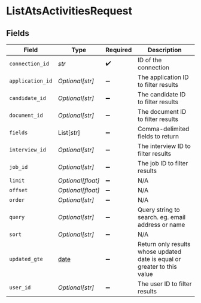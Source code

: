 # ListAtsActivitiesRequest


## Fields

| Field                                                                    | Type                                                                     | Required                                                                 | Description                                                              |
| ------------------------------------------------------------------------ | ------------------------------------------------------------------------ | ------------------------------------------------------------------------ | ------------------------------------------------------------------------ |
| `connection_id`                                                          | *str*                                                                    | :heavy_check_mark:                                                       | ID of the connection                                                     |
| `application_id`                                                         | *Optional[str]*                                                          | :heavy_minus_sign:                                                       | The application ID to filter results                                     |
| `candidate_id`                                                           | *Optional[str]*                                                          | :heavy_minus_sign:                                                       | The candidate ID to filter results                                       |
| `document_id`                                                            | *Optional[str]*                                                          | :heavy_minus_sign:                                                       | The document ID to filter results                                        |
| `fields`                                                                 | List[*str*]                                                              | :heavy_minus_sign:                                                       | Comma-delimited fields to return                                         |
| `interview_id`                                                           | *Optional[str]*                                                          | :heavy_minus_sign:                                                       | The interview ID to filter results                                       |
| `job_id`                                                                 | *Optional[str]*                                                          | :heavy_minus_sign:                                                       | The job ID to filter results                                             |
| `limit`                                                                  | *Optional[float]*                                                        | :heavy_minus_sign:                                                       | N/A                                                                      |
| `offset`                                                                 | *Optional[float]*                                                        | :heavy_minus_sign:                                                       | N/A                                                                      |
| `order`                                                                  | *Optional[str]*                                                          | :heavy_minus_sign:                                                       | N/A                                                                      |
| `query`                                                                  | *Optional[str]*                                                          | :heavy_minus_sign:                                                       | Query string to search. eg. email address or name                        |
| `sort`                                                                   | *Optional[str]*                                                          | :heavy_minus_sign:                                                       | N/A                                                                      |
| `updated_gte`                                                            | [date](https://docs.python.org/3/library/datetime.html#date-objects)     | :heavy_minus_sign:                                                       | Return only results whose updated date is equal or greater to this value |
| `user_id`                                                                | *Optional[str]*                                                          | :heavy_minus_sign:                                                       | The user ID to filter results                                            |
